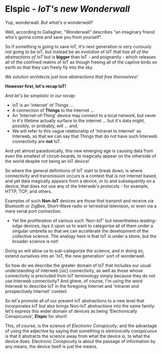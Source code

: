 # Elspic - *IoT's new Wonderwall*

Yup, wonderwall. *But what's a wonderwall?*

Well, according to Gallagher, "Wonderwall" describes "an imaginary friend who's gonna come and save you from yourself".

So if something is going to save IoT, it's next generation is very curiously *not* going to be IoT, but instead be an *evolution* of IoT *that has all of the abstractions of IoT* but is **bigger** than IoT - and poignantly - which releases all of the confined realms of IoT as though freeing all of the captive birds on earth so that they can freely fly into the sky. 

*We solution architects just love abstractions that free themselves!*

**However first, let's recap IoT!**

*And let's be *simplistic* in our recap:*

- IoT is an 'internet' of Things ...
- A connection of **Things** to the Internet ...
- An 'Internet-of-Thing' device may connect to a local network, but never in it's lifetime actually surface to the internet ... but it's data *might*, possibly, or probably, will ... and,
- We will refer to this vague relationship of 'Intranet to Internet' as Interweb, so that we can say that Things that do not have such Interweb connectivity are **not** IoT.

And yet almost paradoxically, this new emerging age is causing data from even the smallest of circuit-boards, to magically appear on the otherside of the world despite not being an IoT device!

So where the general definitions of IoT start to break down, is where connectivity and transmission occurs is a context that is not internet based, and yet data magically appears from a device, or to and subsequently on a device, that does not use any of the Interweb's protocols - for example, HTTP, TCP, and others.

Examples of such **Non-IoT** devices are those that transmit and receive via Bluetooth or ZigBee, Short-Wave radio or terrestrial television, or even via a mere serial port connection.

- Yet the proliferation of various such 'Non-IoT' but nevertheless *leading-edge* devices, lays it upon us to want to categorise all of them under a singular umbrella so that we can accellerate the development of the collective science. The analogy here is that IoT is under a stone, but the broader science is not!

Doing so will allow us to sub-categorize the science, and in doing so, extend ourselves into an 'IoT, the new generation' sort of wonderwall.

So how do we describe the greater domain of IoT that includes our usual understanding of interweb [sic] connectivity, as well as those whose connectivity is precluded from IoT terminology simply because they do not use Interweb connectivity? And ghere, of course, I'm using the word *Interweb* to describe IoT in the foregoing Internet and 'Intranet and prospectively Internet' context.

So let's promote all of our present IoT abstractions to a new level that incorporates IoT but also brings Non-IoT abstractions into the same family: let's express this wider domain of devices as being 'Electronically Conspicuous', **Elspic** for short!

This, of course, is the science of *Electronic Conspicuity*, and the advantage of using the adjective by saying that something is *eletronically conspicuous* is that it abstracts the science away from what the device is, to what the device does. Electronic Conspicuity is about the passage of information by any means, the device itself is just the means.
